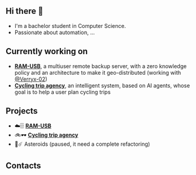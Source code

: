 ## Hi there 👋
- I'm a bachelor student in Computer Science.
- Passionate about automation, ...

## Currently working on
- [**RAM-USB**](https://github.com/Riccardo-Gottardi/backup_service), a multiuser remote backup server, with a zero knowledge policy and an architecture to make it geo-distributed (working with [@Verryx-02](https://github.com/Verryx-02))
- [**Cycling trip agency**](https://github.com/Riccardo-Gottardi/cycling-trip-agency), an intelligent system, based on AI agents, whose goal is to help a user plan cycling trips

## Projects
- ☁️🗄️ [**RAM-USB**](https://github.com/Riccardo-Gottardi/backup_service)
- 🚲🕶️ [**Cycling trip agency**](https://github.com/Riccardo-Gottardi/cycling-trip-agency)
- 🚀☄️ Asteroids (paused, it need a complete refactoring)

## Contacts
